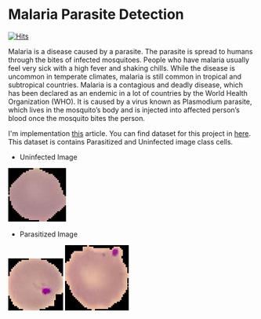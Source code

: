 # Malaria Parasite Detection
[![Hits](https://hits.seeyoufarm.com/api/count/incr/badge.svg?url=https%3A%2F%2Fgithub.com%2FYasinEnigma%2FMalaria-Parasite-Detection&count_bg=%2379C83D&title_bg=%23302D2D&icon=husqvarna.svg&icon_color=%23E7E7E7&title=hits&edge_flat=false)](https://hits.seeyoufarm.com)

Malaria is a disease caused by a parasite. The parasite is spread to humans through the bites of infected mosquitoes. People who have malaria usually feel very sick with a high fever and shaking chills. While the disease is uncommon in temperate climates, malaria is still common in tropical and subtropical countries. Malaria is a contagious and deadly disease, which has been declared as an endemic in a lot of countries by the World Health Organization (WHO). It is caused by a virus known as Plasmodium parasite, which lives in the mosquito’s body and is injected into affected person’s blood once the mosquito bites the person.

I'm implementation [this](https://electricajournal.org/en/a-novel-implementation-of-deep-learning-approach-on-malaria-parasite-detection-from-thin-blood-cell-images-131028) article. You can find dataset for this project in [here](https://lhncbc.nlm.nih.gov/LHC-publications/pubs/MalariaDatasets.html). This dataset is contains Parasitized and Uninfected image class cells. 

* Uninfected Image

![Unifected Malaria Image](https://github.com/YasinEnigma/Malaria-Parasite-Detection/blob/main/1.png)

* Parasitized Image

![Parasitized Malaria Image](https://github.com/YasinEnigma/Malaria-Parasite-Detection/blob/main/2.png)
![Parasitized Malaria Image](https://github.com/YasinEnigma/Malaria-Parasite-Detection/blob/main/3.png)
